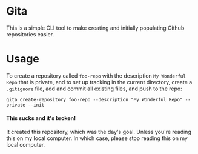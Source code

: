 # Gita
This is a simple CLI tool to make creating and initially populating Github
repositories easier.

# Usage
To create a repository called `foo-repo` with the description `My Wonderful Repo`
that is private, and to set up tracking in the current directory, create a
`.gitignore` file, add and commit all existing files, and push to the repo:
```
gita create-repository foo-repo --description "My Wonderful Repo" --private --init
```

#### This sucks and it's broken!
It created this repository, which was the day's goal.  Unless you're reading this
on my local computer.  In which case, please stop reading this on my local computer.